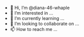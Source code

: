 - 👋 Hi, I’m @diana-46-whaple
- 👀 I’m interested in ...
- 🌱 I’m currently learning ...
- 💞️ I’m looking to collaborate on ...
- 📫 How to reach me ...

<!---
diana-46-whaple/diana-46-whaple is a ✨ special ✨ repository because its `README.md` (this file) appears on your GitHub profile.
You can click the Preview link to take a look at your changes.
--->
